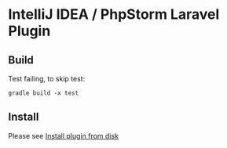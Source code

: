 # IntelliJ IDEA / PhpStorm Laravel Plugin

## Build
Test failing, to skip test:

    gradle build -x test

## Install

Please see [Install plugin from disk](https://www.jetbrains.com/help/idea/managing-plugins.html#install_plugin_from_disk)
